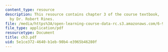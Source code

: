 ```yaml
---
content_type: resource
description: This resource contains chapter 3 of the course textbook, 'Create or Perish',
  by Dr. Robert Rines.
file: /media/https%3A/open-learning-course-data-rc.s3.amazonaws.com/6-901-inventions-and-patents-fall-2005/5e1ce3724640b1eb90b4e3965b46280f_ch3.pdf
file_type: application/pdf
resourcetype: Document
title: ch3.pdf
uid: 5e1ce372-4640-b1eb-90b4-e3965b46280f
---
```

